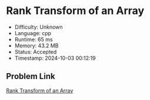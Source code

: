 # Rank Transform of an Array

- Difficulty: Unknown
- Language: cpp
- Runtime: 65 ms
- Memory: 43.2 MB
- Status: Accepted
- Timestamp: 2024-10-03 00:12:19

## Problem Link
[Rank Transform of an Array](https://leetcode.com/problems/rank-transform-of-an-array)

